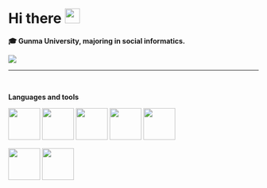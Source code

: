 # Hi there <img src="https://media.giphy.com/media/hvRJCLFzcasrR4ia7z/giphy.gif" height=30px>

**🎓 Gunma University, majoring in social informatics.**<br>

<p>
<img src="https://github-readme-stats.vercel.app/api?username=sgrkn&count_private=true&show_icons=true&custom_title=Github%20Status&hide_border=true&bg_color=ffffff00&title_color=a569bd&icon_color=a569bd&text_color=CCCCFF"/>
</p>

---

<br/>

**Languages and tools**
<p>
    <img src="https://cdn.jsdelivr.net/gh/devicons/devicon/icons/python/python-original.svg" height=64 />
    <img src="https://cdn.jsdelivr.net/gh/devicons/devicon/icons/ruby/ruby-original.svg"
    height=64 />
    <img src="https://cdn.jsdelivr.net/gh/devicons/devicon/icons/html5/html5-original.svg" height=64 />
    <img src="https://cdn.jsdelivr.net/gh/devicons/devicon/icons/css3/css3-original.svg" height=64 />
    <img src="https://cdn.jsdelivr.net/gh/devicons/devicon/icons/javascript/javascript-original.svg" height=64 />          
          
</p>
<p>
     <img src="https://cdn.jsdelivr.net/gh/devicons/devicon/icons/raspberrypi/raspberrypi-original.svg" height=64/>
    <img src="https://cdn.jsdelivr.net/gh/devicons/devicon/icons/arduino/arduino-original.svg" height=64 />
</p>

